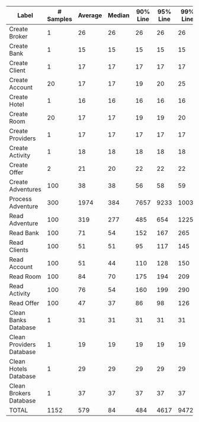 |Label|# Samples|Average|Median|90% Line|95% Line|99% Line|Min|Max|Error %|Throughput|Received KB/sec|Sent KB/sec|
| ----- | ------ | ----- | ----- | ----- | ----- | ----- | ---- | --- | ---- | ----- | ------ | ---- |
|Create Broker|1|26|26|26|26|26|26|26|"0,000%"|"38,46154"|"61,60"|"13,22"|
|Create Bank|1|15|15|15|15|15|15|15|"0,000%"|"66,66667"|"100,33"|"21,94"|
|Create Client|1|17|17|17|17|17|17|17|"0,000%"|"58,82353"|"103,75"|"20,22"|
|Create Account|20|17|17|19|20|25|14|25|"0,000%"|"56,98006"|"161,68"|"20,20"|
|Create Hotel|1|16|16|16|16|16|16|16|"0,000%"|"62,50000"|"94,54"|"20,94"|
|Create Room|20|17|17|19|19|20|15|20|"0,000%"|"56,49718"|"170,04"|"20,47"|
|Create Providers|1|17|17|17|17|17|17|17|"0,000%"|"58,82353"|"90,88"|"19,93"|
|Create Activity|1|18|18|18|18|18|18|18|"0,000%"|"55,55556"|"109,81"|"21,97"|
|Create Offer|2|21|20|22|22|22|20|22|"0,000%"|"47,61905"|"84,36"|"19,58"|
|Create Adventures|100|38|38|56|58|59|16|62|"0,000%"|"25,78649"|"632,61"|"10,38"|
|Process Adventure|300|1974|384|7657|9233|10033|92|10479|"0,000%"|"26,12785"|"1206,38"|"9,34"|
|Read Adventure|100|319|277|485|654|1225|92|1386|"0,000%"|"9,10249"|"418,70"|"1,25"|
|Read Bank|100|71|54|152|167|265|9|313|"0,000%"|"9,16506"|"12,20"|"1,10"|
|Read Clients|100|51|51|95|117|145|10|150|"0,000%"|"9,16506"|"12,77"|"1,22"|
|Read Account|100|51|44|110|128|150|10|162|"0,000%"|"9,17263"|"14,46"|"1,32"|
|Read Room|100|84|70|175|194|209|17|224|"0,000%"|"9,43574"|"38,70"|"1,27"|
|Read Activity|100|76|54|160|199|290|13|290|"0,000%"|"9,47688"|"16,88"|"1,34"|
|Read Offer|100|47|37|86|98|126|12|178|"0,000%"|"9,48587"|"15,30"|"1,48"|
|Clean Banks Database|1|31|31|31|31|31|31|31|"0,000%"|"32,25806"|"45,05"|"8,44"|
|Clean Providers Database|1|19|19|19|19|19|19|19|"0,000%"|"52,63158"|"74,89"|"14,19"|
|Clean Hotels Database|1|29|29|29|29|29|29|29|"0,000%"|"34,48276"|"48,29"|"9,09"|
|Clean Brokers Database|1|37|37|37|37|37|37|37|"0,000%"|"27,02703"|"38,64"|"7,18"|
|TOTAL|1152|579|84|484|4617|9472|9|10479|"0,000%"|"70,39844"|"1357,89"|"16,04"|
